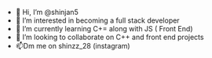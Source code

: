 - 👋 Hi, I’m @shinjan5
- 👀 I’m interested in becoming a full stack developer
- 🌱 I’m currently learning C+= along with JS ( Front End)
- 💞️ I’m looking to collaborate on C++ and  front end projects
- 📫Dm me on shinzz_28 (instagram)



<!---
shinjan5/shinjan5 is a ✨ special ✨ repository because its `README.md` (this file) appears on your GitHub profile.
You can click the Preview link to take a look at your changes.
--->
